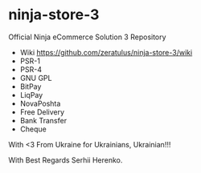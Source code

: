 # ninja-store-3
Official Ninja eCommerce Solution 3 Repository
 - Wiki https://github.com/zeratulus/ninja-store-3/wiki
 - PSR-1
 - PSR-4
 - GNU GPL
 - BitPay
 - LiqPay
 - NovaPoshta
 - Free Delivery
 - Bank Transfer
 - Cheque

With <3 From Ukraine for Ukrainians, Ukrainian!!!

With Best Regards Serhii Herenko.
